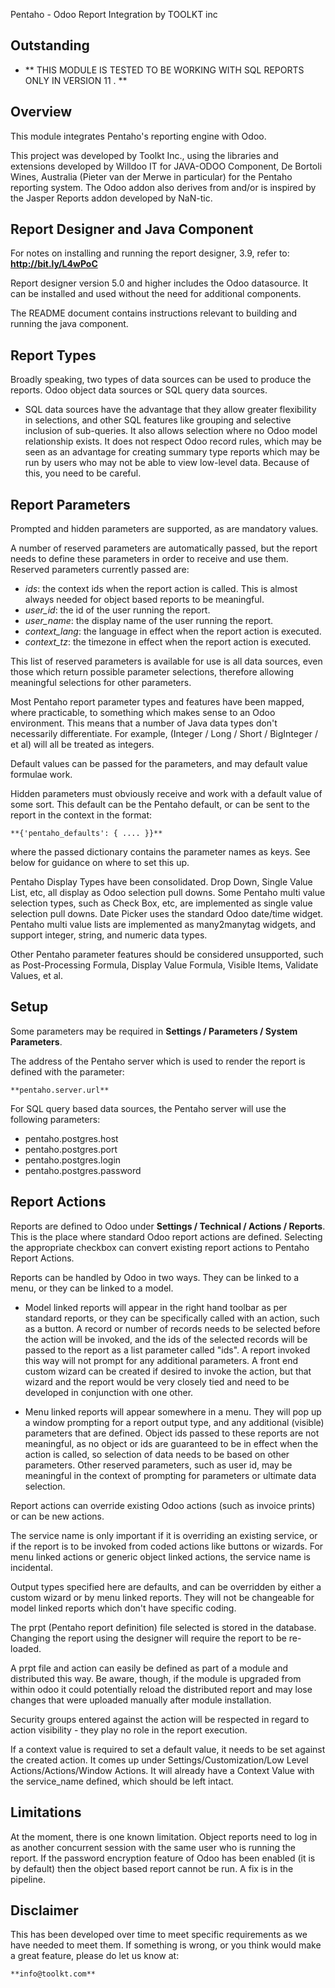 Pentaho - Odoo Report Integration by TOOLKT inc

Outstanding
-----------
* ** THIS MODULE IS TESTED TO BE WORKING WITH SQL REPORTS ONLY IN VERSION 11 . **  

Overview
--------

This module integrates Pentaho's reporting engine with Odoo.

This project was developed by Toolkt Inc., using the libraries and extensions developed by Willdoo IT for JAVA-ODOO Component,
De Bortoli Wines, Australia (Pieter van der Merwe in particular) for the Pentaho reporting system. The Odoo
addon also derives from and/or is inspired by the Jasper Reports addon developed by NaN-tic.

Report Designer and Java Component
----------------------------------
For notes on installing and running the report designer, 3.9, refer to:
    **http://bit.ly/L4wPoC**

Report designer version 5.0 and higher includes the Odoo datasource. It can be installed and used without the
need for additional components.

The README document contains instructions relevant to building and running the java component.


Report Types
------------
Broadly speaking, two types of data sources can be used to produce the reports. Odoo object data sources or SQL
query data sources.

* SQL data sources have the advantage that they allow greater flexibility in selections, and other SQL features
  like grouping and selective inclusion of sub-queries. It also allows selection where no Odoo model
  relationship exists. It does not respect Odoo record rules, which may be seen as an advantage for creating
  summary type reports which may be run by users who may not be able to view low-level data. Because of this, you
  need to be careful.


Report Parameters
-----------------
Prompted and hidden parameters are supported, as are mandatory values.

A number of reserved parameters are automatically passed, but the report needs to define these parameters in order
to receive and use them. Reserved parameters currently passed are:

* *ids*: the context ids when the report action is called. This is almost always needed for object based reports
  to be meaningful.
* *user_id*: the id of the user running the report.
* *user_name*: the display name of the user running the report.
* *context_lang*: the language in effect when the report action is executed.
* *context_tz*: the timezone in effect when the report action is executed.

This list of reserved parameters is available for use is all data sources, even those which return possible
parameter selections, therefore allowing meaningful selections for other parameters.

Most Pentaho report parameter types and features have been mapped, where practicable, to something which makes
sense to an Odoo environment. This means that a number of Java data types don't necessarily differentiate.
For example, (Integer / Long / Short / BigInteger / et al) will all be treated as integers.

Default values can be passed for the parameters, and may default value formulae work.

Hidden parameters must obviously receive and work with a default value of some sort. This default can be the
Pentaho default, or can be sent to the report in the context in the format:

    **{'pentaho_defaults': { .... }}**

where the passed dictionary contains the parameter names as keys. See below for guidance on where to set this up.

Pentaho Display Types have been consolidated.  Drop Down, Single Value List, etc, all display as Odoo selection
pull downs. Some Pentaho multi value selection types, such as Check Box, etc, are implemented as single value
selection pull downs. Date Picker uses the standard Odoo date/time widget.  Pentaho multi value lists are
implemented as many2manytag widgets, and support integer, string, and numeric data types.

Other Pentaho parameter features should be considered unsupported, such as Post-Processing Formula, Display Value
Formula, Visible Items, Validate Values, et al.


Setup
-----
Some parameters may be required in **Settings / Parameters / System Parameters**.

The address of the Pentaho server which is used to render the report is defined with the parameter:

    **pentaho.server.url**

For SQL query based data sources, the Pentaho server will use the following parameters:

* pentaho.postgres.host
* pentaho.postgres.port
* pentaho.postgres.login
* pentaho.postgres.password


Report Actions
--------------
Reports are defined to Odoo under **Settings / Technical / Actions / Reports**.  This is the place
where standard Odoo report actions are defined. Selecting the appropriate checkbox can convert existing report
actions to Pentaho Report Actions.

Reports can be handled by Odoo in two ways. They can be linked to a menu, or they can be linked to a model.

* Model linked reports will appear in the right hand toolbar as per standard reports, or they can be specifically
  called with an action, such as a button. A record or number of records needs to be selected before the action
  will be invoked, and the ids of the selected records will be passed to the report as a list parameter called
  "ids". A report invoked this way will not prompt for any additional parameters. A front end custom wizard can be
  created if desired to invoke the action, but that wizard and the report would be very closely tied and need to
  be developed in conjunction with one other.

* Menu linked reports will appear somewhere in a menu. They will pop up a window prompting for a report output
  type, and any additional (visible) parameters that are defined. Object ids passed to these reports are not
  meaningful, as no object or ids are guaranteed to be in effect when the action is called, so selection of data
  needs to be based on other parameters. Other reserved parameters, such as user id, may be meaningful in the
  context of prompting for parameters or ultimate data selection.

Report actions can override existing Odoo actions (such as invoice prints) or can be new actions.

The service name is only important if it is overriding an existing service, or if the report is to be invoked from
coded actions like buttons or wizards. For menu linked actions or generic object linked actions, the service name
is incidental.

Output types specified here are defaults, and can be overridden by either a custom wizard or by menu linked
reports. They will not be changeable for model linked reports which don't have specific coding.

The prpt (Pentaho report definition) file selected is stored in the database. Changing the report using the
designer will require the report to be re-loaded.

A prpt file and action can easily be defined as part of a module and distributed this way. Be aware, though, if
the module is upgraded from within odoo it could potentially reload the distributed report and may lose
changes that were uploaded manually after module installation.

Security groups entered against the action will be respected in regard to action visibility - they play no role in
the report execution.

If a context value is required to set a default value, it needs to be set against the created action. It comes up
under Settings/Customization/Low Level Actions/Actions/Window Actions. It will already have a Context Value with
the service_name defined, which should be left intact.


Limitations
-----------
At the moment, there is one known limitation. Object reports need to log in as another concurrent session with
the same user who is running the report. If the password encryption feature of Odoo has been enabled (it is
by default) then the object based report cannot be run.  A fix is in the pipeline.


Disclaimer
----------
This has been developed over time to meet specific requirements as we have needed to meet them. If something is
wrong, or you think would make a great feature, please do let us know at:

    **info@toolkt.com**